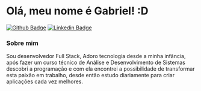 # Olá, meu nome é Gabriel! :D

[![Github Badge](https://img.shields.io/badge/-Github-000?style=flat-square&logo=Github&logoColor=white&link=https://github.com/Gabriel774)](https://github.com/Gabriel774)
[![Linkedin Badge](https://img.shields.io/badge/-LinkedIn-blue?style=flat-square&logo=Linkedin&logoColor=white&link=https://www.linkedin.com/in/gabriel-santos-de-sousa-4b72aa208/)](https://www.linkedin.com/in/gabriel-santos-de-sousa-4b72aa208/)

### Sobre mim
Sou desenvolvedor Full Stack, Adoro tecnologia desde a minha infância, após fazer um curso técnico de Análise e Desenvolvimento de Sistemas descobri a programação e com ela encontrei a possibilidade de transformar esta paixão em trabalho, desde então estudo diariamente para criar aplicações cada vez melhores.
